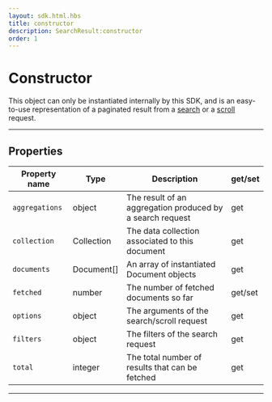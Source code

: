 ```yaml
---
layout: sdk.html.hbs
title: constructor
description: SearchResult:constructor
order: 1
---
```


# Constructor

This object can only be instantiated internally by this SDK, and is an easy-to-use representation of a paginated result from a [search](/sdk/android/3/controllers/collection/search/) or a [scroll](/sdk/android/3/controllers/collection/scroll/) request.

---

## Properties

| Property name  | Type       | Description                                               | get/set |
| -------------- | ---------- | --------------------------------------------------------- | ------- |
| `aggregations` | object     | The result of an aggregation produced by a search request | get     |
| `collection`   | Collection | The data collection associated to this document           | get     |
| `documents`    | Document[] | An array of instantiated Document objects                 | get     |
| `fetched`      | number     | The number of fetched documents so far                    | get/set |
| `options`      | object     | The arguments of the search/scroll request                | get     |
| `filters`      | object     | The filters of the search request                         | get     |
| `total`        | integer    | The total number of results that can be fetched           | get     |

---

